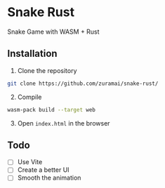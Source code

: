 # Snake Rust
Snake Game with WASM + Rust

## Installation
1. Clone the repository
```bash
git clone https://github.com/zuramai/snake-rust/
```

2. Compile 
```bash
wasm-pack build --target web 
```

3. Open `index.html` in the browser


## Todo

- [ ] Use Vite
- [ ] Create a better UI
- [ ] Smooth the animation
